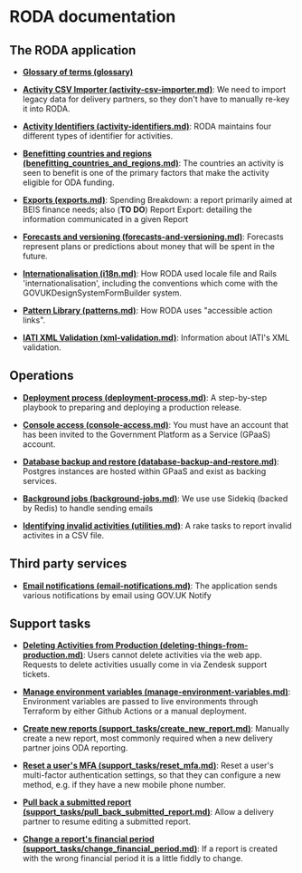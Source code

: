 # RODA documentation

## The RODA application

- **[Glossary of terms (glossary)](./glossary.md)**

- **[Activity CSV Importer
  (activity-csv-importer.md)](./activity-csv-importer.md)**: We need to import
  legacy data for delivery partners, so they don't have to manually re-key it
  into RODA.

- **[Activity Identifiers
  (activity-identifiers.md)](./activity-identifiers.md)**: RODA maintains four
  different types of identifier for activities.

- **[Benefitting countries and regions
  (benefitting_countries_and_regions.md)](./benefitting_countries_and_regions.md)**:
  The countries an activity is seen to benefit is one of the primary factors
  that make the activity eligible for ODA funding.

- **[Exports (exports.md)](./exports.md)**: Spending Breakdown: a report
  primarily aimed at BEIS finance needs; also (**TO DO**) Report Export:
  detailing the information communicated in a given Report

- **[Forecasts and versioning
  (forecasts-and-versioning.md)](./forecasts-and-versioning.md)**: Forecasts
  represent plans or predictions about money that will be spent in the future.

- **[Internationalisation (i18n.md)](./i18n.md)**: How RODA used locale file and
  Rails 'internationalisation', including the conventions which come with the
  GOVUKDesignSystemFormBuilder system.

- **[Pattern Library (patterns.md)](./patterns.md)**: How RODA uses "accessible
  action links".

- **[IATI XML Validation (xml-validation.md)](./xml-validation.md)**:
  Information about IATI's XML validation.

## Operations

- **[Deployment process (deployment-process.md)](./deployment-process.md)**: A
  step-by-step playbook to preparing and deploying a production release.

- **[Console access (console-access.md)](./console-access.md)**: You must have
  an account that has been invited to the Government Platform as a Service
  (GPaaS) account.

- **[Database backup and restore
  (database-backup-and-restore.md)](./database-backup-and-restore.md)**:
  Postgres instances are hosted within GPaaS and exist as backing services.

- **[Background jobs (background-jobs.md)](./background-jobs.md)**: We use use
  Sidekiq (backed by Redis) to handle sending emails

- **[Identifying invalid activities (utilities.md)](./utilities.md)**: A rake
  tasks to report invalid activites in a CSV file.


## Third party services

- **[Email notifications (email-notifications.md)](./email-notifications.md)**:
  The application sends various notifications by email using GOV.UK Notify


## Support tasks

- **[Deleting Activities from Production
  (deleting-things-from-production.md)](./deleting-things-from-production.md)**:
  Users cannot delete activities via the web app. Requests to delete activities
  usually come in via Zendesk support tickets.

- **[Manage environment variables
  (manage-environment-variables.md)](./manage-environment-variables.md)**:
  Environment variables are passed to live environments through Terraform by
  either Github Actions or a manual deployment.

- **[Create new reports
  (support_tasks/create_new_report.md)](./support_tasks/create_new_report.md)**:
  Manually create a new report, most commonly required when a new delivery
  partner joins ODA reporting.

- **[Reset a user's MFA
  (support_tasks/reset_mfa.md)](./support_tasks/reset_mfa.md)**:
  Reset a user's multi-factor authentication settings, so that they can configure a new method, e.g. if they have a new mobile phone number.

- **[Pull back a submitted report (support_tasks/pull_back_submitted_report.md)](./support_tasks/pull_back_submitted_report.md)**:
  Allow a delivery partner to resume editing a submitted report.

- **[Change a report's financial period (support_tasks/change_financial_period.md)](./support_tasks/change_financial_period.md)**:
  If a report is created with the wrong financial period it is a little fiddly to change.
